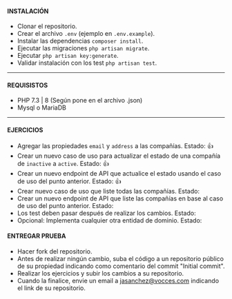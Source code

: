 #### INSTALACIÓN

 - Clonar el repositorio.
 - Crear el archivo `.env` (ejemplo en `.env.example`).
 - Instalar las dependencias `composer install`.
 - Ejecutar las migraciones `php artisan migrate`.
 - Ejecutar `php artisan key:generate`.
 - Validar instalación con los test `php artisan test`.
----

#### REQUISISTOS

 - PHP 7.3 | 8 (Según pone en el archivo .json)
 - Mysql o MariaDB

----

#### EJERCICIOS

 - Agregar las propiedades `email` y `address` a las compañías. Estado: :+1:
 - Crear un nuevo caso de uso para actualizar el estado de una compañía de `inactive` a `active`. Estado: :+1:
 - Crear un nuevo endpoint de API que actualice el estado usando el caso de uso del punto anterior. Estado: :+1:
 - Crear nuevo caso de uso que liste todas las compañías. Estado:
 - Crear un nuevo endpoint de API que liste las compañías en base al caso de uso del punto anterior. Estado:
 - Los test deben pasar después de realizar los cambios. Estado:
 - Opcional: Implementa cualquier otra entidad de dominio. Estado:


#### ENTREGAR PRUEBA

 - Hacer fork del repositorio.
 - Antes de realizar ningún cambio, suba el código a un repositorio público de su propiedad indicando como comentario del commit "Initial commit".
 - Realizar los ejercicios y subir los cambios a su repositorio.
 - Cuando la finalice, envie un email a jasanchez@vocces.com indicando el link de su repositorio.

